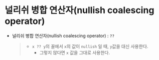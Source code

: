 # 널리쉬 병합 연산자(nullish coalescing operator)

- 널리쉬 병합 연산자(nullish coalescing operator) : `??`

  > - `x ?? y`의 꼴에서 `x`의 값이 `nullish` 일 때, `y`값을 대신 사용한다.
  >   - 그렇지 않다면 `x` 값을 그대로 사용한다.

